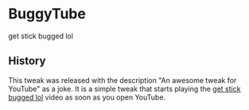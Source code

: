 # BuggyTube

get stick bugged lol

## History

This tweak was released with the description "An awesome tweak for YouTube" as a joke. It is a simple tweak that starts playing the [get stick bugged lol](https://www.youtube.com/watch?v=fC7oUOUEEi4) video as soon as you open YouTube.
